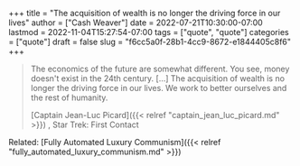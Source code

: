 +++
title = "The acquisition of wealth is no longer the driving force in our lives"
author = ["Cash Weaver"]
date = 2022-07-21T10:30:00-07:00
lastmod = 2022-11-04T15:27:54-07:00
tags = ["quote", "quote"]
categories = ["quote"]
draft = false
slug = "f6cc5a0f-28b1-4cc9-8672-e1844405c8f6"
+++

> The economics of the future are somewhat different. You see, money doesn't exist in the 24th century. [...] The acquisition of wealth is no longer the driving force in our lives. We work to better ourselves and the rest of humanity.
>
> [Captain Jean-Luc Picard]({{< relref "captain_jean_luc_picard.md" >}}) , Star Trek: First Contact

Related: [Fully Automated Luxury Communism]({{< relref "fully_automated_luxury_communism.md" >}})
